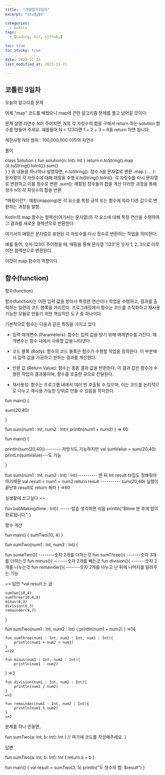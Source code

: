 ```yaml
---
title:  "개발일지3일차" 
excerpt: "study03"

categories:
  - kotlin
tags:
  - [Coding, Git, Github,]

toc: true
toc_sticky: true
 
date: 2023-11-23
last_modified_at: 2023-11-23

---
```



## 코틀린 3일차

오늘의 알고리즘 문제

어제 "map" 코드를 배웠으니 map에 관한 알고리즘 문제를 풀고 넘어갈 것이다.

문제 설명
자연수 N이 주어지면, N의 각 자릿수의 합을 구해서 return 하는 solution 함수를 만들어 주세요.
예를들어 N = 123이면 1 + 2 + 3 = 6을 return 하면 됩니다.

제한사항
N의 범위 : 100,000,000 이하의 자연수

풀이

class Solution {
    fun solution(n: Int): Int {
return n.toString().map {it.toString().toInt()}.sum()       
    }
}
위 내용을 하나하나 설명하면,
n.toString(): 정수 n을 문자열로 변환
.map { ... }: 문자열의 각 자릿수에 대해 매핑을 수행
it.toString().toInt(): 각 자릿수를 다시 문자열로 변환하고 이를 정수로 변환
.sum(): 매핑된 정수들의 합을 계산
이러한 과정을 통해 정수 n의 각 자릿수의 합을 반환

*매핑이란? : 매핑(mapping)은 각 요소를 특정 규칙 또는 함수에 따라 다른 값으로 변환하는 과정을 말함. 

Kotlin의 map 함수는 컬렉션(여기서는 문자열)의 각 요소에 대해 특정 연산을 수행하여 그 결과를 새로운 컬렉션으로 반환한다.

여기서의 매핑은 문자열로 표현된 각 자릿수를 다시 정수로 변환하는 작업을 의미한다.

예를 들어, 숫자 123이 주어졌을 때, 매핑을 통해 문자열 "123"은 숫자 1, 2, 3으로 이루어진 컬렉션으로 변환된다. 

이것이 map 함수의 역할이다.

## 함수(function)
함수(function)

함수(function)는 어떤 입력 값을 받아서 특정한 연산이나 작업을 수행하고, 결과를 출력하는 일련의 코드 블록을 가리킨다. 프로그래밍에서 함수는 코드를 조직화하고 재사용 가능한 모듈로 만들기 위한 핵심적인 도구 중 하나이다.

기본적으로 함수는 다음과 같은 특징을 가지고 있다

* 입력 매개변수 (Parameters): 함수는 입력 값을 받기 위해 매개변수를 가진다. 매개변수는 함수 내에서 사용할 값을 나타낸다.

* 코드 블록 (Body): 함수의 코드 블록은 함수가 수행할 작업을 정의한다. 이 부분에서 입력 값을 가공하고 원하는 결과를 계산한다.

* 반환 값 (Return Value): 함수는 종종 결과 값을 반환한다. 이 결과 값은 함수가 수행한 작업의 결과물이며, 함수를 호출한 곳으로 전달된다.

* 재사용성: 함수는 프로그램 내에서 여러 번 호출될 수 있으며, 이는 코드를 논리적으로 나누고 재사용 가능한 단위로 만들 수 있음을 의미한다.

fun main() {

sum(20,40)

}

fun sum(num1 : Int, num2 : Int){
println(num1 + num2)
}
=> 60



fun main() {

println(sum(20,40))-------- 저방식도 가능하지만 val sumValue = sum(20,40)
                                                            printLn(sumValue)---도 가능 

}

fun sum(num1 : Int, num2 : Int) : Int{---------- 맨 뒤 Int result 타입도 정해줘야 하기때문
val result = num1 + num2
return result ----------  sum(20,40) 실행이 끝난후 result로 return 해라
}
=>60

실생활에 쓰고싶다
=>

fun bobMaking(time : Int){   ------밥솥 생각하면 쉬움
     println("$time 분 후에 밥이 완료됩니다."
}


함수 계산

fun main() {
     sumTwo(10, 4)
}

fun sumTwo(num1 : Int, num2 : Int) {

fun sumeTwo(){ --------숫자 2개를 더하는것
fun sumThree(){ -------숫자 3개를 더하는것
fun minus(){ -------숫자 2개를 빼는것
fun division(){ -------숫자 2개를 나누는것
fun remainder(){ -------숫자 2개를 나누고 난 뒤에 나머지를 알려주는 기능


=> 답안
    *val  result 는 곱

    sumTwo(10,4)
    sumThree(10,4,8)
    minus(6,3)
    division(6,3)
    remainder(9,7)
}

fun sumTwo(num1 : Int, num2 : Int) {
    println(num1 + num2)
   }
    =>14

    fun sumThree(num1 : Int, num2 : Int, num3 : Int){
        println(num1 + num2 + num3)
    }
    =>22

    fun minus(num1 : Int, num2 : Int){
        println(num1 - num2)
   }
    =>3

    
    fun division(num1 : Int, num2 : Int){
        println(num1 / num2)
    }
    =>2

    fun remainder(num1 : Int, num2 : Int){
        println(num1 % num2)
    }
    =>2


문제를 하나 만들면,

fun sumTwo(a: Int, b: Int): Int {
    // 여기에 코드를 작성해주세요.
}




답변

fun sumTwo(a: Int, b: Int): Int {
    return a + b
}

fun main() {
    val result = sumTwo(3, 5)
    println("두 정수의 합: $result")
}

